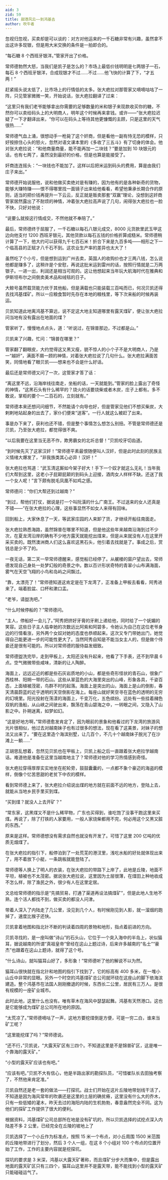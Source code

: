 ```yaml
---
aid: 3
zid: 59
title: 甜港风云——到鸿基去
author: 吹牛者
---
```


忽视归忽视，买卖却是可以谈的：对方对他运来的一千石糖非常有兴趣，虽然拿不出这许多现银，但是用大米交换的条件是一拍即合的。

“每石糖 8 个西班牙银洋。”管家开出了价格。

常师德勃然大怒，当我们是凯子是怎么的？市场上最低价钱明明是七两银子一石，每石 8 个西班牙银洋，合成现银才不过……不过……他飞快的计算了下，“才五两！”

赶紧摇头说太低了，比市场上的行情低的太多。张大疤拉对那管家又嘀嘀咕咕了一阵，只见管家微微一笑，开始说话，张大疤拉翻译了过来：

“这里只有我们老爷能够拿出你需要的足够数量的米和银子来现款收买你的糖，不然你可以卖给码头上的大明商人，明年这个时候再来拿钱。或许——”张大疤拉迟疑了一下才翻译出来，“你可以在码头上等待其他更慷慨的主顾，只是这里的天气很热……”

常师德气血上涌，很想动手一枪毙了这个奸商，但是看他一副有恃无恐的模样，只好按捺住心头的怒火，忽然对语文课本里的《多收了三五斗》有了切身的体会。他对张大疤拉说：“和他商量商量，能不能再加一二块钱？”要是加到 10 块银元的话，也有七两了，虽然没到最好的价格，但是也算是能接受了。

奸商连连摇头：“一块钱也不能加了。这样以后把米运到码头的费用，算是由我们庄子来出。”

常师德开始说服他，说和他做买卖绝对是有赚的，因为他有的是各种新奇的货物，能够大赚特赚——恨不得哪里找一面镜子出来给他看看，希望他秉承长期合作的原则，适当的把价钱再提升一下云云，反正就是贩卖那套“双赢”理论，没想到这奸商管家居然露出了不耐烦的神情，冲着张大疤拉高声说了几句，闹得张大疤拉也一脸不快，只好对他说：

“说要么就按这行情成交，不然他就不奉陪了。”

最后，常师德终于屈服了，一千石糖以每石八银元成交，8000 元货款里武玉甲这边向他支付 1200 西班牙银元，其他货款以每石五钱的价格折算成糙米。常师德稍计算了一下，他大约可以获得九千七百石米！折合下来是九百多吨——相形之下一个临高县的正赋才八千石不到。这农业生产率的差异也太大了！

虽然吃了个小亏，但是想到运到广州去卖，英国人的收购价也才三两八钱，怎么说他都是赚多了，这稍许是个安慰，再说这批米运到雷州的话，按照行情就是二万两银子。一进一出，利润还是相当可观的。这让他想起来当年玩大航海时代在雅典和伊斯坦布尔之间倒卖美术品和绒毯的日子。

大鲸号虽然载货能力优于其他船，但是满载也只能装载三百吨而已，何况贝凯还得去找鸿基煤矿。所以一应粮食暂时先存在本地的粮栈里，等下次来船的时候再装运。

贝凯知道此地离鸿基不算远，说不定这大地主知道哪里有露天煤矿，便让张大疤拉问当地有没有露出在地面的煤？

管家听了，慢慢地点点头，道：“听说过，在锦普那边，不过都是山。”

贝凯来了兴趣，忙问：“锦普在哪里？”

管家翻了翻眼皮，大约觉得这又黑又瘦，貌不惊人的小个子不是大明商人，乃是一“越奸”，满面不屑一顾的神情，对着张大疤拉说了几句什么。张大疤拉满面苦笑，同情地看了眼贝凯——想来也不会是什么好话。

最后还是常师德又问了一次，这管家才答了话：

“离这里不远，沿海岸线往南走，坐船的话，一天就能到。”管家的脸上露出了奇怪的神情，“这黑石头有什么稀罕的？烧火的话要烧柴或者木炭，庄子上都有。多不敢说，掌柜的要个一二百石的，立刻就有。”

常师德本来还想问问细节，不然能请个向导也好，但是管家见他们不想买柴炭，大剌剌地站起身的出去了，家仆们便来“送客”。一行人就这么被赶了出来。

事是办下来了，获利也还不错，但是整个事情怎么想怎么别扭。不管是常师德还是贝凯，乃至张大疤拉，都觉得很不爽。

“以后我要在这里当无恶不作，欺男霸女的北圻总督！”贝凯咬牙切齿道。

“到时候先灭了这家汉奸！”常师德平素最恨随便叫人汉奸，但是此时此刻的民族主义情绪大爆发了，“非我族类其心必异！汉奸！”

张大疤拉也骂道：“武玉清这厮如今架子好大！手下一个奴才就这么无礼！当年我们大帮到这里，这老小子屁颠屁颠的到码头上迎接，酒肉女人样样不缺。还送了我一个女人呢！”言下颇有脱毛凤凰不如鸡之感。

常师德问：“你们大帮还到过越南？”

“到过，帮他们打仗，据说是打一个叫阮潢的什么广南王。不过送来的女人还真是不错——”在张大疤拉的心理，这些事显然不如女人来得有回味。

回到船上，大家休息了一天，等武家庄园的人来卸了货，才继续开船往南面走。

张大疤拉熟悉海路，虽然锦普在哪里不知道，但是他这些年来越南沿海到过不少次，在夏龙湾沿岸的确有不少地方露天就能挖出煤来，但是从来就没有人在这里开采买卖的。既然澳洲商人们这么喜欢这黑石头，他引着去找就是了。事成之后，赏钱总是少不了的。

一夜无话，第二天一早常师德醒来，感觉船已经停了。从艉楼的窗户望出去，常师德发现自己身处一处梦幻般的奇景之中。数以百计形状奇特的青翠小山布满海面，雾气在天空飞翔的小鸟和岛屿之间飘过。

“靠，太漂亮了！”常师德知道这肯定是在下龙湾了，正准备上甲板去看看，阿秀进来了。端着脸盆、口杯和漱口盂。

“老爷，请盥洗吧。”

“什么时候停船的？”常师德问。

“主人，停船好一会儿了。”阿秀把挤好牙膏的牙刷上递给他，同时给了一个妩媚的笑容。这些日子主人临幸她的次数远比阿紫和阿碧多，令她认为自己在这位老爷身边的行情看涨，另外两个女奴对她的态度也恭顺起来。这次又专门带她出门，她觉得自己能更进一步的可能性更大了。当然阿秀自知是不能当女主人的，但是做个侍妾还是很有可能的。所以对常师德的服侍益发细致。

常师德盥洗完毕，走到甲板上，太阳还没有升起来，他看了下手表，还不到早晨 6 点。空气微微带些咸味，清新的让人陶醉。

海面上，远远近近的都是些石灰岩质地的小山，都是些奇形怪状的青石山，很象广西桂林、阳朔一带的石山。这些从翠蓝色的大海里突出的山峰，形象各具，千姿百态，上面植被茂密，鸟群不时的起落。海面上是突出的山，海面上是山的倒影，春天清晨蔚蓝的近乎透明的天空倒影在海上。每座山就好笑空寻在蓝色的透明的无穷的幻境里。阳光投射在荡漾的海面上，千变万化，五色缤纷。远处有一些挂着赭色双帆的渔船，从山峡之间驶出来，飘荡在青山碧海之中，一转眼之间，又隐入了山影之中。扑朔迷离，如梦如幻。

“这是好地方啊，”常师德愈发肯定了，因为眼前的景象和他看过的下龙湾的旅游风光片很相似，他过去对越南妹子也有过很多的想法，现在看了这美景，对妹子的想法又出来了。“要在这里造个海滨别墅，让几百个，不几十个越南妹子脱光了在沙滩上一躺……”

正胡思乱想着，忽然见贝凯也在甲板上，贝凯上船之后一直跟着张大疤拉学越南话。难道他是准备在这里当越南地主了？常师德对他的学习热情感到奇怪。

张大疤拉穿得厚厚实实地坐在舵轮旁，鼓鼓囊囊的，一点都不象个豪迈的海盗的模样，倒像个忆苦思甜的老贫下中农的模样。

看到常师德上来了，张大疤拉介绍说出煤的地方就在前面不远的地方，登陆上去，就能从当地乡民手里买到煤。

“买到煤？就没人上去开矿？”

“常东家，这黑煤又不是什么稀罕物，广东也买得到，谁吃饱了没事干跑这里来买煤。再说了，除了打铁的人家要用，一般人家烧柴都用不完，何必用这个又黑又脏的东西。”

原来是这样。常师德想没有需求自然也就没有开发了。可惜了这里 200 亿吨的优质无烟煤了。

在张大疤拉的指引下，船停泊到了一处荒芜的港汊里，浅吃水船的好处就体现出来了，用不着放下小艇，一条跳板就能登陆了。

常师德等人换上了明人的衣装，在张大疤拉的带路下上岸了，此地是丘陵，地面不平坦，植被也不太茂密。据说张大疤拉说，这里因为土层很薄，在煤田上种地收成不怎么样，除了渔民之外，很少有人在这里定居。

文总给常师德的指示是“先搞贸易，打通了渠道再设法搞煤矿”，但是此地人生地不熟，连个活人都找不到，做买卖的都没人问津。

带着人深入了内陆走了几公里，没见到几个人，有时候刚见到人影，就一溜烟的跑掉了，速度比猴子还快。

贝凯拿着地图和指北针不断的判读着四周的景物和地形，指点着前进的方向。

贝凯寻找的，是一座叫做“诗山”的石头山，它位于一个突入海中的半岛上，状似猫耳，据说越南的所谓“真祖皇帝”曾经在这山上题过诗，后来许多越南的“名士”“豪杰”也跟着在这山上题诗，就得了这个号。

“什么诗山，就叫猫耳山好了，多形象！”常师德听了他的解说不以为然。

猫耳山很快就在指北针和地图的指引下找到了，它的标高有 400 多米，在一堆小山丘中非常的显眼。另外一个时空的鸿基煤矿总公司就环绕在这座山的脚下依海滨建造。整个鸿基市在法国人刚刚撤退的时候，东西长二公里，居民有三万人。是很有规模的一座矿业城市。

此时此地，这里什么也没有。唯有草木在海风中瑟瑟起舞。鸿基有天然港口。这也是它能够成为煤矿总公司所在地的原因。

“太荒凉了。”常师德嘀咕了一声，这地方要挖煤倒是方便，可是一穷二白，谁来当矿工呢？

“这里能挖煤了吗？”常师德说。

“还不行，”贝凯说，“大露天矿区有三四个。不知道这里是不是锦普矿区，这是唯一个靠海的露天矿。”

“小型的露天矿应该也有吧。”

“应该有吧。”贝凯不大有信心，他是半路出家的勘探队员，“可惜崔队长去田独考察了，不然他来肯定准。”

贝凯自然还是老一套的做法——打探坑。战士们开始在这片丘陵地带划线干活了，不知道是因为海风常年的吹袭还是这里的土层的确贫瘠，这里没有什么大的乔木，只有一些低矮的灌木，昨天去过的海阳内陆的生机勃勃，春意盎然完全不同。这为他们的探矿工作提供了很大的便利。

根据资料，鸿基煤矿公司总部所在地是没有矿坑的，所以贝凯选择的试挖点深入内陆差不多 2 公里，已经完全在丘陵的坡地上了

贝凯选择了一个小丘作为标准点，按照 15 米一个布点，对小丘周围 1500 米范围的丘陵地带进行了划分，然后 3 个人一组，在这 8 个小组对 100 个布点的位置开始了工作，工作的主要内容就是挖探坑。

探坑的要求是 3 米深，鸿基以大露天矿著称，而且煤矿分步大而集中，但是露出地面的露天矿区只有三四个，猫耳山这里并不是露天带，能不能找到小型的露天矿只能碰碰运气了。
